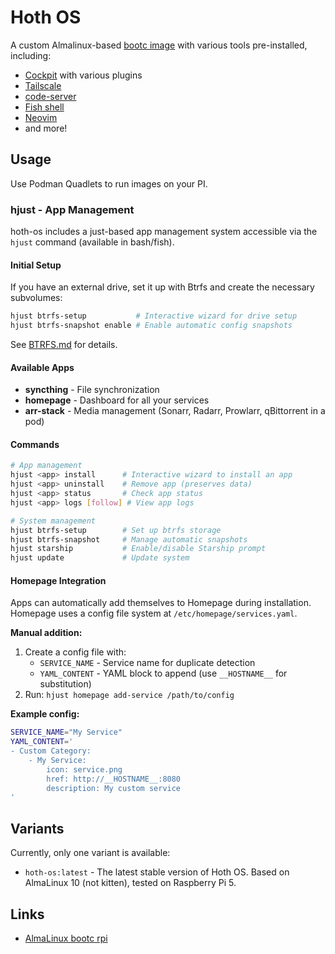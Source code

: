 # Hoth OS

A custom Almalinux-based [bootc image](https://bootc.dev) with various tools pre-installed, including:
- [Cockpit](https://cockpit-project.org/) with various plugins
- [Tailscale](https://tailscale.com/)
- [code-server](https://code-server.dev/)
- [Fish shell](https://fishshell.com/)
- [Neovim](https://neovim.io/)
- and more!

## Usage

Use Podman Quadlets to run images on your PI.

### hjust - App Management

hoth-os includes a just-based app management system accessible via the `hjust` command (available in bash/fish).

#### Initial Setup

If you have an external drive, set it up with Btrfs and create the necessary subvolumes:

```bash
hjust btrfs-setup           # Interactive wizard for drive setup
hjust btrfs-snapshot enable # Enable automatic config snapshots
```

See [BTRFS.md](BTRFS.md) for details.

#### Available Apps

- **syncthing** - File synchronization
- **homepage** - Dashboard for all your services
- **arr-stack** - Media management (Sonarr, Radarr, Prowlarr, qBittorrent in a pod)

#### Commands

```bash
# App management
hjust <app> install      # Interactive wizard to install an app
hjust <app> uninstall    # Remove app (preserves data)
hjust <app> status       # Check app status
hjust <app> logs [follow] # View app logs

# System management
hjust btrfs-setup        # Set up btrfs storage
hjust btrfs-snapshot     # Manage automatic snapshots
hjust starship           # Enable/disable Starship prompt
hjust update             # Update system
```

#### Homepage Integration

Apps can automatically add themselves to Homepage during installation. Homepage uses a config file system at `/etc/homepage/services.yaml`.

**Manual addition:**
1. Create a config file with:
   - `SERVICE_NAME` - Service name for duplicate detection
   - `YAML_CONTENT` - YAML block to append (use `__HOSTNAME__` for substitution)
2. Run: `hjust homepage add-service /path/to/config`

**Example config:**
```bash
SERVICE_NAME="My Service"
YAML_CONTENT='
- Custom Category:
    - My Service:
        icon: service.png
        href: http://__HOSTNAME__:8080
        description: My custom service
'
```

## Variants

Currently, only one variant is available:
- `hoth-os:latest` - The latest stable version of Hoth OS. Based on AlmaLinux 10 (not kitten), tested on Raspberry Pi 5.

## Links
- [AlmaLinux bootc rpi](https://github.com/AlmaLinux/bootc-images-rpi)
